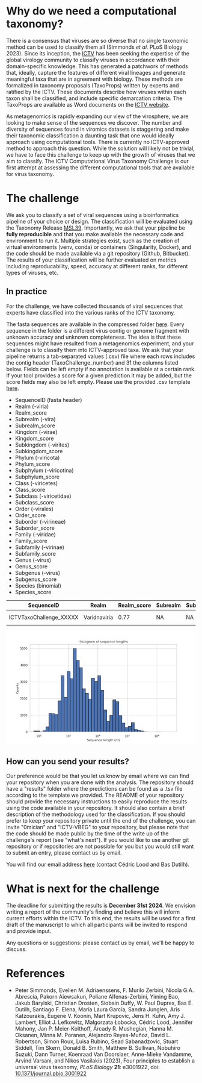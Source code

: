# Why do we need a computational taxonomy?

There is a consensus that viruses are so diverse that no single
taxonomic method can be used to classify them all (Simmonds <i>et
al.</i> PLoS Biology 2023). Since its inception, the
[ICTV](https://ictv.global) has been seeking the expertise of the
global virology community to classify viruses in accordance with their
domain-specific knowledge. This has generated a patchwork of methods
that, ideally, capture the features of different viral lineages and
generate meaningful taxa that are in agreement with biology. These
methods are formalized in taxonomy proposals (TaxoProps) written by
experts and ratified by the ICTV. These documents describe how viruses
within each taxon shall be classified, and include specific
demarcation criteria. The TaxoProps are available as Word documents on
the [ICTV website](https://ictv.global/files/proposal/approved).

As metagenomics is rapidly expanding our view of the virosphere, we
are looking to make sense of the sequences we discover. The number and
diversity of sequences found in viromics datasets is staggering and
make their taxonomic classification a daunting task that one would
ideally approach using computational tools. There is currently no
ICTV-approved method to approach this question. While the solution
will likely not be trivial, we have to face this challenge to keep up
with the growth of viruses that we aim to classify. The ICTV
Computational Virus Taxonomy Challenge is our first attempt at
assessing the different computational tools that are available for
virus taxonomy.

# The challenge

We ask you to classify a set of viral sequences using a bioinformatics
pipeline of your choice or design. The classification will be
evaluated using the Taxonomy Release
[MSL39](https://ictv.global/news/taxonomy_2023 "MSL39"). Importantly,
we ask that your pipeline be <b>fully reproducible</b> and that you
make available the necessary code and environment to run it. Multiple
strategies exist, such as the creation of virtual environments (venv,
conda) or containers (Singularity, Docker), and the code should be
made available via a git repository (Github, Bitbucket). The results
of your classification will be further evaluated on metrics including
reproducability, speed, accuracy at different ranks, for different
types of viruses, etc.

## In practice

For the challenge, we have collected thousands of viral sequences that
experts have classified into the various ranks of the ICTV taxonomy.

The fasta sequences are available in the compressed folder
[here](https://github.com/ICTV-VBEG/ICTV-TaxonomyChallenge/tree/main/dataset). Every
sequence in the folder is a different virus contig or genome fragment
with unknown accuracy and unknown completeness. The idea is that these
sequences might have resulted from a metagenomics experiment, and your
challenge is to classify them into ICTV-approved taxa.  We ask that
your pipeline returns a tab-separated values (.csv) file where each
rows includes the contig header (TaxoChallenge_number) and 31 the
columns listed below. Fields can be left empty if no annotation is
available at a certain rank. If your tool provides a score for a given
prediction it may be added, but the score fields may also be left
empty. Please use the provided .csv template [here](https://github.com/ICTV-VBEG/ICTV-TaxonomyChallenge/main/dataset).

* SequenceID (fasta header)
* Realm (-viria)
* Realm_score
* Subrealm (-vira)
* Subrealm_score
* Kingdom (-virae)
* Kingdom_score
* Subkingdom (-virites)
* Subkingdom_score
* Phylum (-viricota)
* Phylum_score
* Subphylum (-viricotina)
* Subphylum_score
* Class (-viricetes)
* Class_score
* Subclass (-viricetidae)
* Subclass_score
* Order (-virales)
* Order_score
* Suborder (-virineae)
* Suborder_score
* Family (-viridae)
* Family_score
* Subfamily (-virinae)
* Subfamily_score
* Genus (-virus)
* Genus_score
* Subgenus (-virus)
* Subgenus_score
* Species (binomial)
* Species_score

<div class="table-wrapper">
<table>
  <thead>
    <tr>
      <th>SequenceID</th>
      <th>Realm</th>
      <th>Realm_score</th>
      <th>Subrealm</th>
      <th>Subrealm_score</th>
      <th>Kingom</th>
      <th>Kingom_score</th>
      <th>...</th>
      <!-- ... Add more header columns as needed -->
      <th>Genus</th>
      <th>Genus_score</th>
      <th>Subgenus</th>
      <th>Subgenus_score</th>
      <th>Species</th>
      <th>Species_score</th>
    </tr>
  </thead>
  <tbody>
    <tr>
      <td>ICTVTaxoChallenge_XXXXX</td>
      <td>Varidnaviria</td>
      <td>0.77</td>
      <td>NA</td>
      <td>NA</td>
      <td>Bamfordvirae</td>
      <td>0.54</td>
      <td>...</td>
      <!-- ... Add more cells for each row as needed -->
      <td>Mimivirus</td>
      <td>0.92</td>
      <td>NA</td>
      <td>NA</td>
      <td>Mimivirus lagoaense</td>
      <td>0.92</td>
    </tr>
    <!-- Add more rows as needed -->
  </tbody>
</table>

</div>

![Sequence lengths distribution](/assets/img/hist_sequence_length.png)

## How can you send your results?

Our preference would be that you let us know by email where we can
find your repository when you are done with the analysis.  The
repository should have a "results" folder where the predictions can be
found as a .tsv file according to the template we provided. The README
of your repository should provide the necessary instructions to easily
reproduce the results using the code available in your repository. It
should also contain a brief description of the methodology used for
the classification. If you should prefer to keep your repository
private until the end of the challenge, you can invite "0mician" and
"ICTV-VBEG" to your repository, but please note that the code should
be made public by the time of the write up of the challenge's report
(see "what's next"). If you would like to use another git repository
or if repositories are not possible for you but you would still want
to submit an entry, please contact us by email.

You will find our email address
[here](https://ictv.global/study-groups/list/members?sg=Analytical%20Approaches%20to%20Virus%20Classification
"here") (contact Cédric Lood and Bas Dutilh).

# What is next for the challenge
The deadline for submitting the results is <b>December 31st
2024</b>. We envision writing a report of the community's finding and
believe this will inform current efforts within the ICTV. To this end,
the results will be used for a first draft of the manuscript to which
all participants will be invited to respond and provide input.

Any questions or suggestions: please contact us by email, we'll be
happy to discuss.

# References

* Peter Simmonds, Evelien M. Adriaenssens, F. Murilo Zerbini, Nicola
  G.A. Abrescia, Pakorn Aiewsakun, Poliane Alfenas-Zerbini, Yiming
  Bao, Jakub Barylski, Christian Drosten, Siobain Duffy, W. Paul
  Duprex, Bas E. Dutilh, Santiago F. Elena, María Laura García, Sandra
  Junglen, Aris Katzourakis, Eugene V. Koonin, Mart Krupovic, Jens
  H. Kuhn, Amy J. Lambert, Elliot J. Lefkowitz, Małgorzata Łobocka,
  Cédric Lood, Jennifer Mahony, Jan P. Meier-Kolthoff, Arcady
  R. Mushegian, Hanna M. Oksanen, Minna M. Poranen, Alejandro
  Reyes-Muñoz, David L. Robertson, Simon Roux, Luisa Rubino, Sead
  Sabanadzovic, Stuart Siddell, Tim Skern, Donald B. Smith, Matthew
  B. Sullivan, Nobuhiro Suzuki, Dann Turner, Koenraad Van Doorslaer,
  Anne-Mieke Vandamme, Arvind Varsani, and Nikos Vasilakis (2023),
  Four principles to establish a universal virus taxonomy, <i>PLoS
  Biology</i> <b>21</b>: e3001922, doi:
  [10.1371/journal.pbio.3001922](https://doi.org/10.1371/journal.pbio.3001922)
